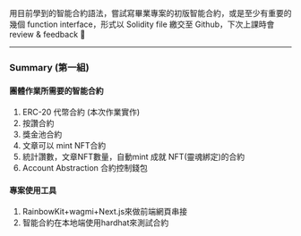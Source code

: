用目前學到的智能合約語法，嘗試寫畢業專案的初版智能合約，或是至少有重要的幾個 function interface，形式以 Solidity file 繳交至 Github，下次上課時會 review & feedback 💪

---

### Summary (第一組)

#### 團體作業所需要的智能合約
 1. ERC-20 代幣合約 (本次作業實作)
 2. 按讚合約
 3. 獎金池合約
 4. 文章可以 mint NFT合約
 5. 統計讚數，文章NFT數量，自動mint 成就 NFT(靈魂綁定)的合約
 6. Account Abstraction 合約控制錢包

#### 專案使用工具
 1. RainbowKit+wagmi+Next.js來做前端網頁串接
 2. 智能合約在本地端使用hardhat來測試合約